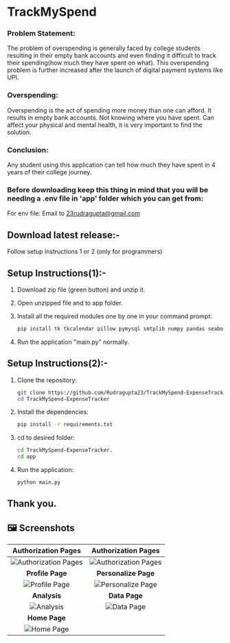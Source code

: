 # TrackMySpend

### Problem Statement:
The problem of overspending is generally faced by college students 
resulting in their empty bank accounts and even finding it difficult to track 
their spending(how much they have spent on what). This overspending problem 
is further increased after the launch of digital payment systems like UPI.

### Overspending:
Overspending is the act of spending more money than one can afford. 
It results in empty bank accounts. Not knowing where you have spent.
Can affect your physical and mental health, it is very important to find the solution.

### Conclusion:
Any student using this application can tell how much they have 
spent in 4 years of their college journey.

### Before downloading keep this thing in mind that you will be needing a .env file in 'app' folder which you can get from:
For env file: Email to 23rudragupta@gmail.com

## Download latest release:- 
Follow setup instructions 1 or 2
(only for programmers)

## Setup Instructions(1):-
1. Download zip file (green button) and unzip it.

2. Open unzipped file and to app folder.

3. Install all the required modules one by one in your command prompt:
   ```sh
   pip install tk tkcalendar pillow pymysql smtplib numpy pandas seaborn matplotlib dotenv python-dotenv cryptography

4. Run the application "main.py" normally.

## Setup Instructions(2):-
1. Clone the repository:
   ```sh 
   git clone https://github.com/Rudragupta23/TrackMySpend-ExpenseTracker.git
   cd TrackMySpend-ExpenseTracker
   
2. Install the dependencies:
   ```sh
   pip install -r requirements.txt
   
3. cd to desired folder:
    ```sh
   cd TrackMySpend-ExpenseTracker.
   cd app
   
4. Run the application:
   ```sh
   python main.py

## Thank you.

## 🖼️ Screenshots

| Authorization Pages | Authorization Pages |
| :---: |:---:|
| ![Authorization Pages](assets/1.png) | ![Authorization Pages ](assets/1-1.png) |
| **Profile Page** | **Personalize Page** |
| ![Profile Page](assets/9.1.png) | ![Personalize Page](assets/2.jpg) |
| **Analysis** | **Data Page** |
| ![Analysis](assets/8.png) | ![Data Page](assets/5.png) |
| **Home Page** | 
| ![Home Page](assets/3.png) | 






